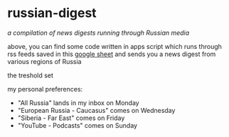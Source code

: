 # russian-digest
*a compilation of news digests running through Russian media*

above, you can find some code written in apps script which runs through rss feeds saved in this [google sheet](https://docs.google.com/spreadsheets/d/1xgD1MqXMpUEMwPWXOYi7vyYpAA_lDo_xGwfNl8m5t8c/edit?usp=sharing) and sends you a news digest from various regions of Russia

the treshold set 

my personal preferences: 

* "All Russia" lands in my inbox on Monday
* "European Russia - Caucasus" comes on Wednesday
* "Siberia - Far East" comes on Friday
* "YouTube - Podcasts" comes on Sunday
